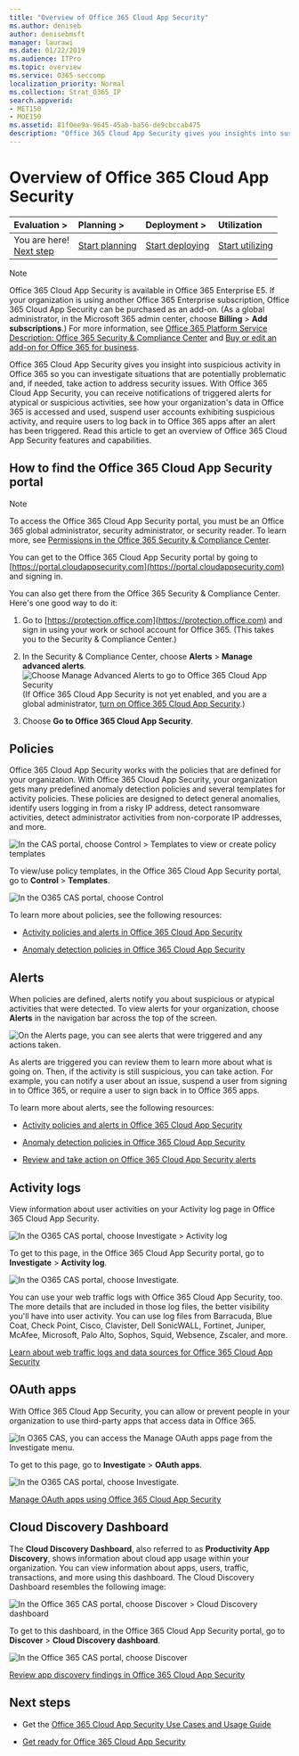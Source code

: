 ```yaml
---
title: "Overview of Office 365 Cloud App Security"
ms.author: deniseb
author: denisebmsft
manager: laurawi
ms.date: 01/22/2019
ms.audience: ITPro
ms.topic: overview
ms.service: O365-seccomp
localization_priority: Normal
ms.collection: Strat_O365_IP
search.appverid:
- MET150
- MOE150
ms.assetid: 81f0ee9a-9645-45ab-ba56-de9cbccab475
description: "Office 365 Cloud App Security gives you insights into suspicious activity in Office 365 so you can investigate situations that are potentially problematic and, if needed, take action to address security issues. "
---
```


# Overview of Office 365 Cloud App Security
  
|****Evaluation** \>**|****Planning** \>**|****Deployment** \>**|****Utilization****|
|:-----|:-----|:-----|:-----|
|You are here!  <br/> [Next step](get-ready-for-office-365-cas.md) <br/> |[Start planning](get-ready-for-office-365-cas.md) <br/> |[Start deploying](turn-on-office-365-cas.md) <br/> |[Start utilizing](utilization-activities-for-ocas.md) <br/> |
   
> [!NOTE]
> Office 365 Cloud App Security is available in Office 365 Enterprise E5. If your organization is using another Office 365 Enterprise subscription, Office 365 Cloud App Security can be purchased as an add-on. (As a global administrator, in the Microsoft 365 admin center, choose **Billing** \> **Add subscriptions**.) For more information, see [Office 365 Platform Service Description: Office 365 Security &amp; Compliance Center](https://docs.microsoft.com/office365/servicedescriptions/office-365-platform-service-description/office-365-securitycompliance-center) and [Buy or edit an add-on for Office 365 for business](https://docs.microsoft.com/office365/admin/subscriptions-and-billing/buy-or-edit-an-add-on). 
  
Office 365 Cloud App Security gives you insight into suspicious activity in Office 365 so you can investigate situations that are potentially problematic and, if needed, take action to address security issues. With Office 365 Cloud App Security, you can receive notifications of triggered alerts for atypical or suspicious activities, see how your organization's data in Office 365 is accessed and used, suspend user accounts exhibiting suspicious activity, and require users to log back in to Office 365 apps after an alert has been triggered. Read this article to get an overview of Office 365 Cloud App Security features and capabilities.
  
    
## How to find the Office 365 Cloud App Security portal

> [!NOTE]
> To access the Office 365 Cloud App Security portal, you must be an Office 365 global administrator, security administrator, or security reader. To learn more, see [Permissions in the Office 365 Security &amp; Compliance Center](permissions-in-the-security-and-compliance-center.md). 
  
You can get to the Office 365 Cloud App Security portal by going to [https://portal.cloudappsecurity.com](https://portal.cloudappsecurity.com) and signing in. 

You can also get there from the Office 365 Security &amp; Compliance Center. Here's one good way to do it:
  
1. Go to [https://protection.office.com](https://protection.office.com) and sign in using your work or school account for Office 365. (This takes you to the Security &amp; Compliance Center.)
    
2. In the Security &amp; Compliance Center, choose **Alerts** \> **Manage advanced alerts**. <br/>![Choose Manage Advanced Alerts to go to Office 365 Cloud App Security](media/958632d4-03e3-4ade-8e22-d5509db6fca7.png)<br/>(If Office 365 Cloud App Security is not yet enabled, and you are a global administrator, [turn on Office 365 Cloud App Security](turn-on-office-365-cas.md).)
    
3. Choose **Go to Office 365 Cloud App Security**. 
    
## Policies

Office 365 Cloud App Security works with the policies that are defined for your organization. With Office 365 Cloud App Security, your organization gets many predefined anomaly detection policies and several templates for activity policies. These policies are designed to detect general anomalies, identify users logging in from a risky IP address, detect ransomware activities, detect administrator activities from non-corporate IP addresses, and more.
  
![In the CAS portal, choose Control \> Templates to view or create policy templates](media/88f615b4-aa8a-480c-b239-323dfcd628e1.png)
  
To view/use policy templates, in the Office 365 Cloud App Security portal, go to **Control** \> **Templates**. 
  
![In the O365 CAS portal, choose Control](media/287c2ea9-5172-4697-8e0e-b9ab654105bc.png)
  
To learn more about policies, see the following resources:
  
- [Activity policies and alerts in Office 365 Cloud App Security](activity-policies-and-alerts.md)
    
- [Anomaly detection policies in Office 365 Cloud App Security](anomaly-detection-policies-in-ocas.md)
    
## Alerts

When policies are defined, alerts notify you about suspicious or atypical activities that were detected. To view alerts for your organization, choose **Alerts** in the navigation bar across the top of the screen. 
  
![On the Alerts page, you can see alerts that were triggered and any actions taken.](media/3b53d4c9-4b13-435d-8547-8c0f9ae6b914.png)
  
As alerts are triggered you can review them to learn more about what is going on. Then, if the activity is still suspicious, you can take action. For example, you can notify a user about an issue, suspend a user from signing in to Office 365, or require a user to sign back in to Office 365 apps.
  
To learn more about alerts, see the following resources:
  
- [Activity policies and alerts in Office 365 Cloud App Security](activity-policies-and-alerts.md)
    
- [Anomaly detection policies in Office 365 Cloud App Security](anomaly-detection-policies-in-ocas.md)
    
- [Review and take action on Office 365 Cloud App Security alerts](review-office-365-cas-alerts.md)
    
## Activity logs

View information about user activities on your Activity log page in Office 365 Cloud App Security.
  
![In the O365 CAS portal, choose Investigate \> Activity log](media/ec19e77d-4e11-49fc-ab7c-0e8b0c29c93c.png)
  
To get to this page, in the Office 365 Cloud App Security portal, go to **Investigate** \> **Activity log**. 
  
![In the O365 CAS portal, choose Investigate.](media/8c7b87c9-71a6-4952-adb2-185e941ffe9a.png)
  
You can use your web traffic logs with Office 365 Cloud App Security, too. The more details that are included in those log files, the better visibility you'll have into user activity. You can use log files from Barracuda, Blue Coat, Check Point, Cisco, Clavister, Dell SonicWALL, Fortinet, Juniper, McAfee, Microsoft, Palo Alto, Sophos, Squid, Websence, Zscaler, and more.
  
[Learn about web traffic logs and data sources for Office 365 Cloud App Security](web-traffic-logs-and-data-sources-for-ocas.md)
  
## OAuth apps

With Office 365 Cloud App Security, you can allow or prevent people in your organization to use third-party apps that access data in Office 365.
  
![In O365 CAS, you can access the Manage OAuth apps page from the Investigate menu.](media/78272cda-986f-4b3b-bbbe-8c236c74f5d3.png)
  
To get to this page, go to **Investigate** \> **OAuth apps**. 
  
![In the O365 CAS portal, choose Investigate.](media/8c7b87c9-71a6-4952-adb2-185e941ffe9a.png)
  
[Manage OAuth apps using Office 365 Cloud App Security](manage-app-permissions-in-ocas.md)
  
## Cloud Discovery Dashboard

The **Cloud Discovery Dashboard**, also referred to as **Productivity App Discovery**, shows information about cloud app usage within your organization. You can view information about apps, users, traffic, transactions, and more using this dashboard. The Cloud Discovery Dashboard resembles the following image: 
  
![In the Office 365 CAS portal, choose Discover \> Cloud Discovery dashboard](media/61269290-fd82-4d4b-8045-aea1ebc82287.png)
  
To get to this dashboard, in the Office 365 Cloud App Security portal, go to **Discover** \> **Cloud Discovery dashboard**. 
  
![In the Office 365 CAS portal, choose Discover](media/73b5299f-94b5-49dd-a00f-154d188eb2c5.png)
  
[Review app discovery findings in Office 365 Cloud App Security](review-app-discovery-findings-in-ocas.md)
  
## Next steps

- Get the [Office 365 Cloud App Security Use Cases and Usage Guide](https://aka.ms/O365CASGuide)
    
- [Get ready for Office 365 Cloud App Security](get-ready-for-office-365-cas.md)
    

